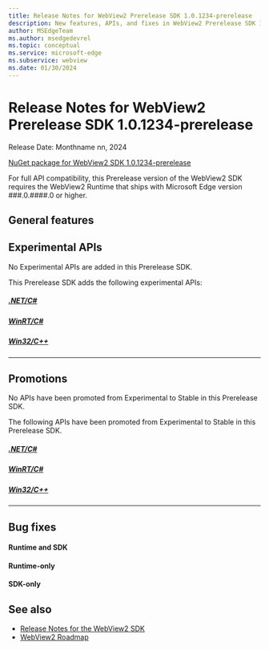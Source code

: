 ```yaml
---
title: Release Notes for WebView2 Prerelease SDK 1.0.1234-prerelease
description: New features, APIs, and fixes in WebView2 Prerelease SDK 1.0.1234-prerelease.
author: MSEdgeTeam
ms.author: msedgedevrel
ms.topic: conceptual
ms.service: microsoft-edge
ms.subservice: webview
ms.date: 01/30/2024
---
```

# Release Notes for WebView2 Prerelease SDK 1.0.1234-prerelease

Release Date: Monthname nn, 2024

[NuGet package for WebView2 SDK 1.0.1234-prerelease](https://www.nuget.org/packages/Microsoft.Web.WebView2/1.0.1234-prerelease)

For full API compatibility, this Prerelease version of the WebView2 SDK requires the WebView2 Runtime that ships with Microsoft Edge version ###.0.####.0 or higher.


<!-- ====================================================================== -->
## General features


<!-- ====================================================================== -->
## Experimental APIs

No Experimental APIs are added in this Prerelease SDK.

<!-- or: -->
This Prerelease SDK adds the following experimental APIs:

##### [.NET/C#](#tab/dotnetcsharp)


##### [WinRT/C#](#tab/winrtcsharp)


##### [Win32/C++](#tab/win32cpp)


---


<!-- ====================================================================== -->
## Promotions

No APIs have been promoted from Experimental to Stable in this Prerelease SDK.

<!-- or: -->
The following APIs have been promoted from Experimental to Stable in this Prerelease SDK.

##### [.NET/C#](#tab/dotnetcsharp)


##### [WinRT/C#](#tab/winrtcsharp)


##### [Win32/C++](#tab/win32cpp)


---


<!-- ====================================================================== -->
## Bug fixes


<!-- ------------------------------ -->
#### Runtime and SDK


<!-- ------------------------------ -->
#### Runtime-only


<!-- ------------------------------ -->
#### SDK-only


<!-- ====================================================================== -->
## See also

* [Release Notes for the WebView2 SDK](./index.md)
* [WebView2 Roadmap](../roadmap.md)
